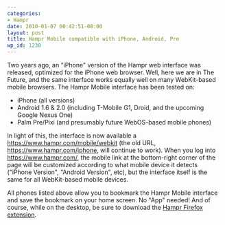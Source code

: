 ```yaml
---
categories:
- Hampr
date: 2010-01-07 00:42:51-08:00
layout: post
title: Hampr Mobile compatible with iPhone, Android, Pre
wp_id: 1230
---
```

Two years ago, an "iPhone" version of the Hampr web interface was released, optimized for the iPhone web browser. Well, here we are in The Future, and the same interface works equally well on many WebKit-based mobile browsers. The Hampr Mobile interface has been tested on:

  * iPhone (all versions)
  * Android 1.6 & 2.0 (including T-Mobile G1, Droid, and the upcoming Google Nexus One)
  * Palm Pre/Pixi (and presumably future WebOS-based mobile phones)

In light of this, the interface is now available a <https://www.hampr.com/mobile/webkit> (the old URL, <https://www.hampr.com/iphone>, will continue to work). When you log into <https://www.hampr.com/>, the mobile link at the bottom-right corner of the page will be customized according to what mobile device it detects ("iPhone Version", "Android Version", etc), but the interface itself is the same for all WebKit-based mobile devices.

All phones listed above allow you to bookmark the Hampr Mobile interface and save the bookmark on your home screen. No "App" needed! And of course, while on the desktop, be sure to download the [Hampr Firefox extension](https://www.hampr.com/firefoxextension).
